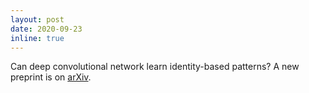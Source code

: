 ```yaml
---
layout: post
date: 2020-09-23
inline: true
---
```


Can deep convolutional network learn identity-based patterns? A new preprint is on [arXiv](https://arxiv.org/abs/2009.06110).